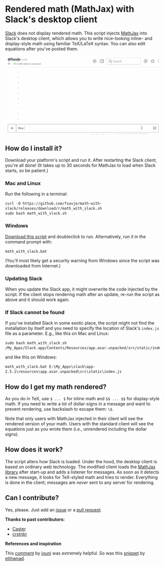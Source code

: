 # Rendered math (MathJax) with Slack's desktop client

[Slack](https://slack.com) does not display rendered math. This script injects [MathJax](https://www.mathjax.org) into Slack's desktop client, which allows you to write nice-looking inline- and display-style math using familiar TeX/LaTeX syntax. You can also edit equations after you've posted them.

![Math Slack Example](math-slack.gif "Amazing maths!")


## How do I install it?

Download your platform's script and run it. After restarting the Slack client, you're all done! (It takes up to 30 seconds for MathJax to load when Slack starts, so be patient.)


### Mac and Linux

Run the following in a terminal:

```shell
curl -O https://github.com/fsavje/math-with-slack/releases/download/r/math_with_slack.sh
sudo bash math_with_slack.sh
```


### Windows

[Download this script](https://github.com/fsavje/math-with-slack/releases/download/r/math_with_slack.bat) and doubleclick to run. Alternatively, run it in the command prompt with:

```shell
math_with_slack.bat
```

 (You'll most likely get a security warning from Windows since the script was downloaded from Internet.)


### Updating Slack

When you update the Slack app, it might overwrite the code injected by the script. If the client stops rendering math after an update, re-run the script as above and it should work again.


### If Slack cannot be found

If you've installed Slack in some exotic place, the script might not find the installation by itself and you need to specify the location of Slack's `index.js` file as a parameter. E.g., like this on Mac and Linux:

```shell
sudo bash math_with_slack.sh /My_Apps/Slack.app/Contents/Resources/app.asar.unpacked/src/static/index.js
```

and like this on Windows:

```shell
math_with_slack.bat E:\My_Apps\slack\app-2.5.1\resources\app.asar.unpacked\src\static\index.js
```


## How do I get my math rendered?

As you do in TeX, use `$ ... $` for inline math and `$$ ... $$` for display-style math. If you need to write a lot of dollar-signs in a message and want to prevent rendering, use backslash to escape them: `\$`.

Note that only users with MathJax injected in their client will see the rendered version of your math. Users with the standard client will see the equations just as you wrote them (i.e., unrendered including the dollar signs).


## How does it work?

The script alters how Slack is loaded. Under the hood, the desktop client is based on ordinary web technology. The modified client loads the [MathJax library](https://www.mathjax.org) after start-up and adds a listener for messages. As soon as it detects a new message, it looks for TeX-styled math and tries to render. Everything is done in the client; messages are *never* sent to any server for rendering.


## Can I contribute?

Yes, please. Just add an [issue](https://github.com/fsavje/math-with-slack/issues) or a [pull request](https://github.com/fsavje/math-with-slack/pulls).


**Thanks to past contributors:**

* [Caster](https://github.com/Caster)
* [crstnbr](https://github.com/crstnbr)


**References and inspiration**

This [comment](https://gist.github.com/DrewML/0acd2e389492e7d9d6be63386d75dd99#gistcomment-1981178) by [jouni](https://github.com/jouni) was extremely helpful. So was this [snippet](https://gist.github.com/etihwnad/bc63ec9b87af586e1435) by [etihwnad](https://github.com/etihwnad).
